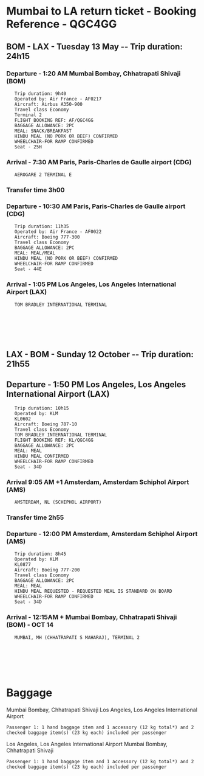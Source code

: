 # Mumbai to LA return ticket - Booking Reference - QGC4GG 

## BOM - LAX - Tuesday 13 May -- Trip duration: 24h15

### Departure - 1:20 AM Mumbai Bombay, Chhatrapati Shivaji (BOM)
```
   Trip duration: 9h40
   Operated by: Air France - AF0217
   Aircraft: Airbus A350-900
   Travel class Economy
   Terminal 2
   FLIGHT BOOKING REF: AF/QGC4GG
   BAGGAGE ALLOWANCE: 2PC
   MEAL: SNACK/BREAKFAST
   HINDU MEAL (NO PORK OR BEEF) CONFIRMED
   WHEELCHAIR-FOR RAMP CONFIRMED
   Seat - 25H
```
### Arrival - 7:30 AM Paris, Paris-Charles de Gaulle airport (CDG)
```
   AEROGARE 2 TERMINAL E
```

### Transfer time 3h00

### Departure - 10:30 AM  Paris, Paris-Charles de Gaulle airport (CDG)
```
   Trip duration: 11h35
   Operated by: Air France - AF0022
   Aircraft: Boeing 777-300
   Travel class Economy
   BAGGAGE ALLOWANCE: 2PC
   MEAL: MEAL/MEAL
   HINDU MEAL (NO PORK OR BEEF) CONFIRMED
   WHEELCHAIR-FOR RAMP CONFIRMED
   Seat - 44E
```
### Arrival - 1:05 PM Los Angeles, Los Angeles International Airport (LAX)
```
   TOM BRADLEY INTERNATIONAL TERMINAL
```

<br />
<br />
<br />
<br />

## LAX - BOM - Sunday 12 October -- Trip duration: 21h55

## Departure - 1:50 PM Los Angeles, Los Angeles International Airport (LAX)
```
   Trip duration: 10h15
   Operated by: KLM 
   KL0602
   Aircraft: Boeing 787-10
   Travel class Economy
   TOM BRADLEY INTERNATIONAL TERMINAL
   FLIGHT BOOKING REF: KL/QGC4GG
   BAGGAGE ALLOWANCE: 2PC
   MEAL: MEAL
   HINDU MEAL CONFIRMED
   WHEELCHAIR-FOR RAMP CONFIRMED
   Seat - 34D
```

### Arrival 9:05 AM +1 Amsterdam, Amsterdam Schiphol Airport (AMS)

```
   AMSTERDAM, NL (SCHIPHOL AIRPORT)
```

### Transfer time 2h55

### Departure - 12:00 PM Amsterdam, Amsterdam Schiphol Airport (AMS)
```
   Trip duration: 8h45
   Operated by: KLM
   KL0877
   Aircraft: Boeing 777-200
   Travel class Economy
   BAGGAGE ALLOWANCE: 2PC
   MEAL: MEAL
   HINDU MEAL REQUESTED - REQUESTED MEAL IS STANDARD ON BOARD
   WHEELCHAIR-FOR RAMP CONFIRMED
   Seat - 34D
```
### Arrival - 12:15AM + Mumbai Bombay, Chhatrapati Shivaji (BOM) - OCT 14

```
   MUMBAI, MH (CHHATRAPATI S MAHARAJ), TERMINAL 2
```

<br />
<br />
<br />
<br />

# Baggage

Mumbai Bombay, Chhatrapati Shivaji
Los Angeles, Los Angeles International Airport

    Passenger 1: 1 hand baggage item and 1 accessory (12 kg total*) and 2 checked baggage item(s) (23 kg each) included per passenger

Los Angeles, Los Angeles International Airport
Mumbai Bombay, Chhatrapati Shivaji

    Passenger 1: 1 hand baggage item and 1 accessory (12 kg total*) and 2 checked baggage item(s) (23 kg each) included per passenger
